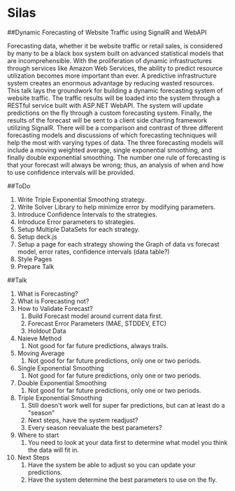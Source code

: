 Silas
=====

##Dynamic Forecasting of Website Traffic using SignalR and WebAPI

Forecasting data, whether it be website traffic or retail sales, is considered by many to be a black box system built on advanced statistical models that are incomprehensible.  With the proliferation of dynamic infrastructures through services like Amazon Web Services, the ability to predict resource utilization becomes more important than ever.  A predictive infrastructure system creates an enormous advantage by reducing wasted resources.  This talk lays the groundwork for building a dynamic forecasting system of website traffic.  The traffic results will be loaded into the system through a RESTful service built with ASP.NET WebAPI.  The system will update predictions on the fly through a custom forecasting system.  Finally, the results of the forecast will be sent to a client side charting framework utilizing SignalR.  There will be a comparison and contrast of three different forecasting models and discussions of which forecasting techniques will help the most with varying types of data.  The three forecasting models will include a moving weighted average, single exponential smoothing, and finally double exponential smoothing.  The number one rule of forecasting is that your forecast will always be wrong; thus, an analysis of when and how to use confidence intervals will be provided.

##ToDo
1. Write Triple Exponential Smoothing strategy.
2. Write Solver Library to help minimize error by modifying parameters.
3. Introduce Confidence Intervals to the strategies.
4. Introduce Error parameters to strategies.
5. Setup Multiple DataSets for each strategy.
6. Setup deck.js
7. Setup a page for each strategy showing the Graph of data vs forecast model, error rates, confidence intervals (data table?)
8. Style Pages
9. Prepare Talk

##Talk
1. What is Forecasting?
2. What is Forecasting not?
3. How to Validate Forecast?
    1. Build Forecast model around current data first.
    2. Forecast Error Parameters (MAE, STDDEV, ETC)
    3. Holdout Data
4. Naieve Method
    1. Not good for far future predictions, always trails.
5. Moving Average
    1. Not good for far future predictions, only one or two periods.
6. Single Exponential Smoothing
    1. Not good for far future predictions, only one or two periods.
7. Double Exponential Smoothing
    1. Not good for far future predictions, only one or two periods.
8. Triple Exponential Smoothing
    1. Still doesn't work well for super far predictions, but can at least do a "season"
    2. Next steps, have the system readjust?
    3. Every season reevaluate the best parameters?
9. Where to start
    1. You need to look at your data first to determine what model you think the data will fit in.
10. Next Steps
     1. Have the system be able to adjust so you can update your predictions.
     2. Have the system determine the best parameters to use on the fly.
